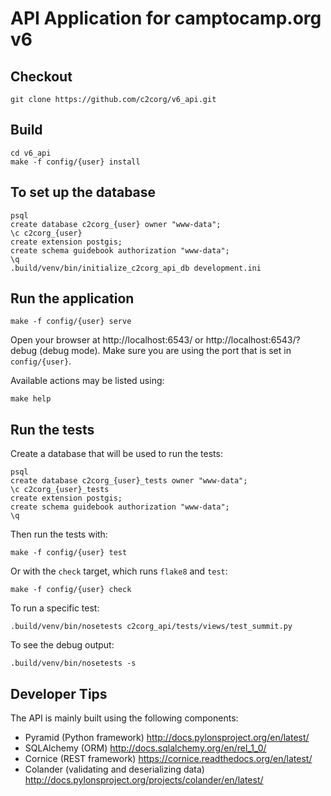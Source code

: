 API Application for camptocamp.org v6
=====================================

Checkout
--------

    git clone https://github.com/c2corg/v6_api.git

Build
-----

    cd v6_api
    make -f config/{user} install

To set up the database
----------------------

    psql
    create database c2corg_{user} owner "www-data";
    \c c2corg_{user}
    create extension postgis;
    create schema guidebook authorization "www-data";
    \q
    .build/venv/bin/initialize_c2corg_api_db development.ini

Run the application
-------------------

    make -f config/{user} serve

Open your browser at http://localhost:6543/ or http://localhost:6543/?debug (debug mode). Make sure you are
using the port that is set in `config/{user}`.

Available actions may be listed using:

    make help

Run the tests
--------------
Create a database that will be used to run the tests:

    psql
    create database c2corg_{user}_tests owner "www-data";
    \c c2corg_{user}_tests
    create extension postgis;
    create schema guidebook authorization "www-data";
    \q

Then run the tests with:

    make -f config/{user} test
    
Or with the `check` target, which runs `flake8` and `test`:

    make -f config/{user} check

To run a specific test:

    .build/venv/bin/nosetests c2corg_api/tests/views/test_summit.py

To see the debug output:

    .build/venv/bin/nosetests -s

Developer Tips
--------------

The API is mainly built using the following components:
* Pyramid (Python framework) http://docs.pylonsproject.org/en/latest/
* SQLAlchemy (ORM) http://docs.sqlalchemy.org/en/rel_1_0/
* Cornice (REST framework) https://cornice.readthedocs.org/en/latest/
* Colander (validating and deserializing data) http://docs.pylonsproject.org/projects/colander/en/latest/

